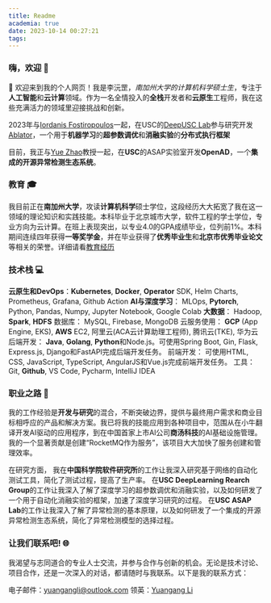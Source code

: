 ```yaml
---
title: Readme
academia: true
date: 2023-10-14 00:27:21
tags:
---
```

### 嗨，欢迎 👋
👋 欢迎来到我的个人网页！我是李沅罡，*南加州大学的计算机科学硕士生*，专注于**人工智能**和**云计算**领域。作为一名全情投入的**全栈**开发者和**云原生**工程师，我在这些充满活力的领域里迎接挑战和创新。

2023年与[Iordanis Fostiropoulos](https://iordanis.me/)一起，在USC的[DeepUSC Lab](https://deep.usc.edu/)参与研究开发[Ablator](/Projects/#ablator)，一个用于**机器学习**的**超参数调优**和**消融实验**的**分布式执行框架**

目前，我正与[Yue Zhao](https://viterbi-web.usc.edu/~yzhao010/)教授一起，在**USC**的ASAP实验室开发**OpenAD**，一个**集成的开源异常检测生态系统**。

### 教育 🎓
我目前正在**南加州大学**，攻读**计算机科学**硕士学位，这段经历大大拓宽了我在这一领域的理论知识和实践技能。本科毕业于北京城市大学，软件工程的学士学位，专业方向为云计算。在班上表现突出，以专业4.0的GPA成绩毕业，位列前1%。本科期间连续四年获得**一等奖学金**，并在毕业获得了**优秀毕业生**和**北京市优秀毕业论文**等相关的荣誉。详细请看[教育经历](/Education/)

### 技术栈 💻
**云原生和DevOps**：**Kubernetes**, **Docker**, **Operator** SDK, Helm Charts, Prometheus, Grafana, Github Action
**AI与深度学习**： MLOps, **Pytorch**, Python, Pandas, Numpy, Jupyter Notebook, Google Colab
**大数据**： Hadoop, **Spark**, **HDFS**
数据库： MySQL, Firebase, MongoDB
云服务使用： **GCP** (App Engine, EKS), **AWS** EC2, 阿里云(ACA云计算助理工程师), 腾讯云(TKE), 华为云
后端开发： **Java**, **Golang**, **Python**和Node.js。可使用Spring Boot, Gin, Flask, Express.js, Django和FastAPI完成后端开发任务。
前端开发： 可使用HTML, CSS, JavaScript, TypeScript, AngularJS和Vue.js完成前端开发任务。
工具： Git, **Github**, VS Code, Pycharm, IntelliJ IDEA


### 职业之路 🚀
我的工作经验是**开发与研究**的混合，不断突破边界，提供与最终用户需求和商业目标相呼应的产品和解决方案。我已将我的技能应用到各种项目中，范围从在小牛翻译开发AI驱动的应用程序，到在中国首家上市AI公司**商汤科技**的AI基础设施管理。我的一个显著贡献是创建“RocketMQ作为服务”，该项目大大加快了服务创建和管理效率。

在研究方面，
我在**中国科学院软件研究所**的工作让我深入研究基于网络的自动化测试工具，简化了测试过程，提高了生产率。
在**USC DeepLearning Rearch Group**的工作让我深入了解了深度学习的超参数调优和消融实验，以及如何研发了一个用于自动化消融实验的框架，加速了深度学习研究的过程。
在**USC ASAP Lab**的工作让我深入了解了异常检测的基本原理，以及如何研发了一个集成的开源异常检测生态系统，简化了异常检测模型的选择过程。


### 让我们联系吧! 🌐
我渴望与志同道合的专业人士交流，并参与合作与创新的机会。无论是技术讨论、项目合作，还是一次深入的对话，都请随时与我联系。以下是我的联系方式：

电子邮件：yuangangli@outlook.com
领英：[Yuangang Li](https://www.linkedin.com/in/yuangang-li/)

